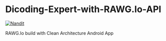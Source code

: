 # Dicoding-Expert-with-RAWG.Io-API

[![Nandit](https://circleci.com/gh/NandityaNuswatama/Dicoding-Expert-with-RAWG.Io-API.svg?style=svg)](https://circleci.com/gh/NandityaNuswatama/Dicoding-Expert-with-RAWG.Io-API)

RAWG.Io build with Clean Architecture Android App
